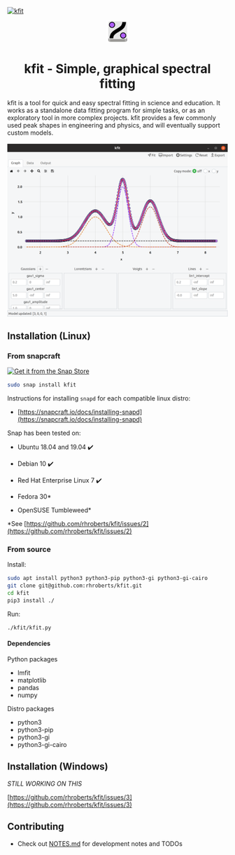 [![kfit](https://snapcraft.io/kfit/badge.svg)](https://snapcraft.io/kfit)

<div align="center">
<a href="./images/kfit_v2.svg">
    <img src="./images/kfit_v2.svg" width="10%" />
</a>
<h1>kfit - Simple, graphical spectral fitting</h1>
</div>
<div>
kfit is a tool for quick and easy spectral fitting in science and education.
It works as a standalone data fitting program for simple tasks, or as an
exploratory tool in more complex projects. kfit provides a few commonly 
used peak shapes in engineering and physics, and will eventually support 
custom models.
<br><br>
</div>
<div align="center">
<img src="./assets/screenshot.png" />
</div>

## Installation (Linux)

### From snapcraft

[![Get it from the Snap Store](https://snapcraft.io/static/images/badges/en/snap-store-black.svg)](https://snapcraft.io/kfit)

```bash
sudo snap install kfit
```

Instructions for installing `snapd` for each compatible linux distro:

- [https://snapcraft.io/docs/installing-snapd](https://snapcraft.io/docs/installing-snapd)

Snap has been tested on:

- Ubuntu 18.04 and 19.04 :heavy_check_mark:

- Debian 10 :heavy_check_mark:

- Red Hat Enterprise Linux 7 :heavy_check_mark:

- Fedora 30*

- OpenSUSE Tumbleweed*

*See [https://github.com/rhroberts/kfit/issues/2](https://github.com/rhroberts/kfit/issues/2)

### From source

Install:

```bash
sudo apt install python3 python3-pip python3-gi python3-gi-cairo
git clone git@github.com:rhroberts/kfit.git
cd kfit
pip3 install ./
```

Run:

```bash
./kfit/kfit.py
```

#### Dependencies

Python packages

- lmfit
- matplotlib
- pandas
- numpy

Distro packages

- python3
- python3-pip
- python3-gi
- python3-gi-cairo

## Installation (Windows)

*STILL WORKING ON THIS*

[https://github.com/rhroberts/kfit/issues/3](https://github.com/rhroberts/kfit/issues/3)

## Contributing

- Check out [NOTES.md](./NOTES.md) for development notes and TODOs
